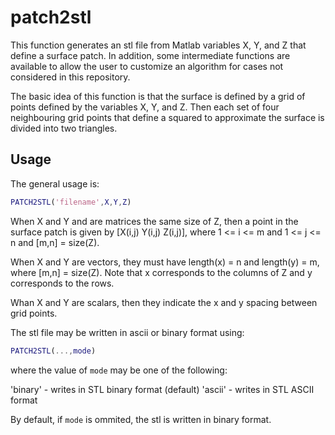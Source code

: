 # patch2stl

This function generates an stl file from Matlab variables X, Y, and Z that define a surface patch. 
In addition, some intermediate functions are available to allow the user to customize an algorithm 
for cases not considered in this repository.

The basic idea of this function is that the surface is defined by a grid of points defined by the variables X, Y, and Z. 
Then each set of four neighbouring grid points that define a squared to approximate the surface is divided into two
triangles. 

## Usage


The general usage is:

```Matlab
PATCH2STL('filename',X,Y,Z) 
```
When X and Y and are matrices the same size of Z, then a point in the surface patch is given by [X(i,j) Y(i,j) Z(i,j)], 
where 1 <= i <= m and 1 <= j <= n and [m,n] = size(Z). 

When X and Y are vectors, they must have length(x) = n and length(y) = m, where [m,n] = size(Z). 
Note that x corresponds to the columns of Z and y corresponds to the rows.

Whan X and Y are scalars, then they indicate the x and y spacing between grid points.

The stl file may be written in ascii or binary format using: 

```Matlab
PATCH2STL(...,mode)
```
where the value of `mode` may be one of the following:

'binary' - writes in STL binary format (default)
'ascii'  - writes in STL ASCII format

By default, if `mode` is ommited, the stl is written in binary format. 


